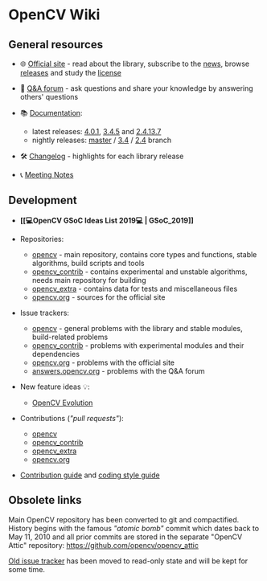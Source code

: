 OpenCV Wiki
===========

General resources
-----------------

- :globe_with_meridians: [Official site](https://opencv.org/) - read about the library, subscribe to the [news](https://opencv.org/news.html), browse [releases](https://opencv.org/releases.html) and study the [license](https://opencv.org/license.html)

- :speech_balloon: [Q&A forum](http://answers.opencv.org) - ask questions and share your knowledge by answering others' questions

- :books: [Documentation](https://docs.opencv.org/):
    - latest releases: [4.0.1](https://docs.opencv.org/4.0.1), [3.4.5](https://docs.opencv.org/3.4.5) and [2.4.13.7](https://docs.opencv.org/2.4.13.7)
    - nightly releases: [master](https://docs.opencv.org/master) / [3.4](https://docs.opencv.org/3.4) / [2.4](https://docs.opencv.org/2.4) branch

- :hammer_and_wrench: [Changelog](ChangeLog) - highlights for each library release

- :telephone_receiver: [Meeting Notes](Meeting_notes)

Development
-----------

- **[[:computer:OpenCV GSoC Ideas List 2019:computer: | GSoC_2019]]**

- Repositories:
    - [opencv](https://github.com/opencv/opencv) - main repository, contains core types and functions, stable algorithms, build scripts and tools
    - [opencv_contrib](https://github.com/opencv/opencv_contrib) - contains experimental and unstable algorithms, needs main repository for building
    - [opencv_extra](https://github.com/opencv/opencv_extra) - contains data for tests and miscellaneous files
    - [opencv.org](https://github.com/opencv-infrastructure/opencv.org) - sources for the official site

- Issue trackers:
    - [opencv](https://github.com/opencv/opencv/issues) - general problems with the library and stable modules, build-related problems
    - [opencv_contrib](https://github.com/opencv/opencv_contrib/issues) - problems with experimental modules and their dependencies
    - [opencv.org](https://github.com/opencv-infrastructure/opencv.org/issues) - problems with the official site
    - [answers.opencv.org](https://github.com/opencv-infrastructure/answers.opencv.org/issues) - problems with the Q&A forum

- New feature ideas :bulb::
    - [OpenCV Evolution](https://github.com/opencv/opencv/wiki/Evolution-Proposals)

- Contributions (_"pull requests"_):
    - [opencv](https://github.com/opencv/opencv/pulls)
    - [opencv_contrib](https://github.com/opencv/opencv_contrib/pulls)
    - [opencv_extra](https://github.com/opencv/opencv_extra/pulls)
    - [opencv.org](https://github.com/opencv-infrastructure/opencv.org/pulls)

- [Contribution guide](How_to_contribute) and [coding style guide](Coding_Style_Guide)

Obsolete links
--------------

Main OpenCV repository has been converted to git and compactified. History begins with the famous _"atomic bomb"_ commit which dates back to May 11, 2010 and all prior commits are stored in the separate "OpenCV Attic" repository: https://github.com/opencv/opencv_attic

[Old issue tracker](http://code.opencv.org/projects/opencv/issues) has been moved to read-only state and will be kept for some time.
